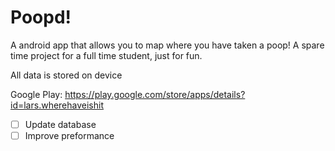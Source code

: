 # Poopd!
A android app that allows you to map where you have taken a poop!
A spare time project for a full time student, just for fun.

All data is stored on device

Google Play: https://play.google.com/store/apps/details?id=lars.wherehaveishit

- [ ] Update database
- [ ] Improve preformance
